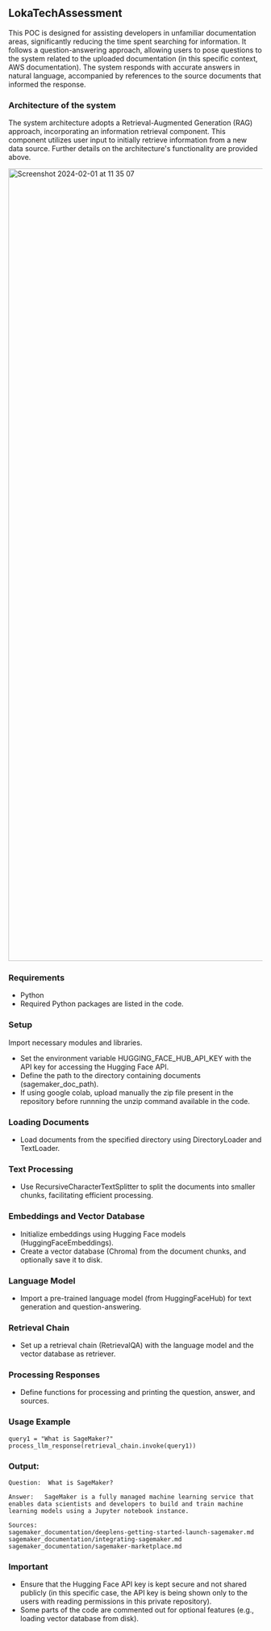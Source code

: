 ## LokaTechAssessment

This POC is designed for assisting developers in unfamiliar documentation areas, significantly reducing the time spent searching for information. It follows a question-answering approach, allowing users to pose questions to the system related to the uploaded documentation (in this specific context, AWS documentation). The system responds with accurate answers in natural language, accompanied by references to the source documents that informed the response.

### Architecture of the system
The system architecture adopts a Retrieval-Augmented Generation (RAG) approach, incorporating an information retrieval component. This component utilizes user input to initially retrieve information from a new data source. Further details on the architecture's functionality are provided above.

<img width="1569" alt="Screenshot 2024-02-01 at 11 35 07" src="https://github.com/PedroNunes99/LokaTechAssessment/assets/44478888/f2152d8b-8130-4338-bbbc-6c4c55cd66f6">

### Requirements
- Python
- Required Python packages are listed in the code.
### Setup
Import necessary modules and libraries.
- Set the environment variable HUGGING_FACE_HUB_API_KEY with the API key for accessing the Hugging Face API.
- Define the path to the directory containing documents (sagemaker_doc_path).
- If using google colab, upload manually the zip file present in the repository before runnning the unzip command available in the code.
### Loading Documents
- Load documents from the specified directory using DirectoryLoader and TextLoader.
### Text Processing
- Use RecursiveCharacterTextSplitter to split the documents into smaller chunks, facilitating efficient processing.
### Embeddings and Vector Database
- Initialize embeddings using Hugging Face models (HuggingFaceEmbeddings).
- Create a vector database (Chroma) from the document chunks, and optionally save it to disk.
### Language Model
- Import a pre-trained language model (from HuggingFaceHub) for text generation and question-answering.
### Retrieval Chain
- Set up a retrieval chain (RetrievalQA) with the language model and the vector database as retriever.
### Processing Responses
- Define functions for processing and printing the question, answer, and sources.
### Usage Example
```
query1 = "What is SageMaker?"
process_llm_response(retrieval_chain.invoke(query1))
```
### Output:
```
Question:  What is SageMaker?

Answer:   SageMaker is a fully managed machine learning service that enables data scientists and developers to build and train machine learning models using a Jupyter notebook instance.

Sources:
sagemaker_documentation/deeplens-getting-started-launch-sagemaker.md
sagemaker_documentation/integrating-sagemaker.md
sagemaker_documentation/sagemaker-marketplace.md
```

### Important
- Ensure that the Hugging Face API key is kept secure and not shared publicly (in this specific case, the API key is being shown only to the users with reading permissions in this private repository).
- Some parts of the code are commented out for optional features (e.g., loading vector database from disk).
